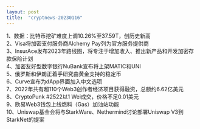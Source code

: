 ```yaml
---
layout: post
title:  "cryptnews-20230116"
---
```

1、数据：比特币挖矿难度上调10.26%至37.59T，创历史新高  
2、Visa将加密支付服务商Alchemy Pay列为官方服务提供商  
3、InsurAce发布2023年路线图，将专注于增加收入、推出新产品和开发加密存款保险计划  
4、加密友好型数字银行NuBank宣布将上架MATIC和UNI  
5、俄罗斯和伊朗正着手研究由黄金支持的稳定币  
6、Curve宣布为dApp界面加入中文选项  
7、2022年共有超110个Web3创作者经济项目获得融资，总额约6.62亿美元  
8、CryptoPunk #2522以1 Wei成交，价格不足0.01美元  
9、欧易Web3钱包上线燃料（Gas）加油站功能  
10、Uniswap基金会将与StarkWare、Nethermind讨论部署Uniswap V3到StarkNet的提案  
